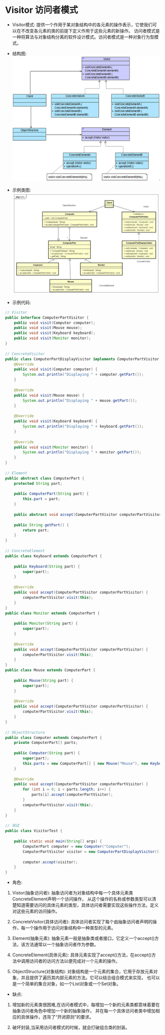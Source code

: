 # Visitor 访问者模式

- Visitor模式:
提供一个作用于某对象结构中的各元素的操作表示，它使我们可以在不改变各元素的类的前提下定义作用于这些元素的新操作。
访问者模式是一种将算法与对象结构分离的软件设计模式。访问者模式是一种对象行为型模式。


- 结构图:
![Visitor_structure](images/22.Visitor_structure.png)

- 示例类图:
![Visitor_uml](images/22.Visitor_uml.png)

- 示例代码:
```java
// Visitor
public interface ComputerPartVisitor {
	public void visit(Computer computer);
	public void visit(Mouse mouse);
	public void visit(Keyboard keyboard);
	public void visit(Monitor monitor);
}

// ConcreteVisitor
public class ComputerPartDisplayVisitor implements ComputerPartVisitor {
	@Override
	public void visit(Computer computer) {
		System.out.println("Displaying " + computer.getPart());
	}

	@Override
	public void visit(Mouse mouse) {
		System.out.println("Displaying " + mouse.getPart());
	}

	@Override
	public void visit(Keyboard keyboard) {
		System.out.println("Displaying " + keyboard.getPart());
	}

	@Override
	public void visit(Monitor monitor) {
		System.out.println("Displaying " + monitor.getPart());
	}
}

// Element
public abstract class ComputerPart {
	protected String part;

	public ComputerPart(String part) {
		this.part = part;
	}

	public abstract void accept(ComputerPartVisitor computerPartVisitor);

	public String getPart() {
		return part;
	}
}

// ConcreteElement
public class Keyboard extends ComputerPart {
	
	public Keyboard(String part) {
		super(part);
	}

	@Override
	public void accept(ComputerPartVisitor computerPartVisitor) {
		computerPartVisitor.visit(this);
	}
}
public class Monitor extends ComputerPart {
	
	public Monitor(String part) {
		super(part);
	}

	@Override
	public void accept(ComputerPartVisitor computerPartVisitor) {
		computerPartVisitor.visit(this);
	}
}
public class Mouse extends ComputerPart {
	
	public Mouse(String part) {
		super(part);
	}

	@Override
	public void accept(ComputerPartVisitor computerPartVisitor) {
		computerPartVisitor.visit(this);
	}
}

// ObjectStructure
public class Computer extends ComputerPart {
	private ComputerPart[] parts;

	public Computer(String part) {
		super(part);
		this.parts = new ComputerPart[] { new Mouse("Mouse"), new Keyboard("Keyboard"), new Monitor("Monitor") };
	}

	@Override
	public void accept(ComputerPartVisitor computerPartVisitor) {
		for (int i = 0; i < parts.length; i++) {
			parts[i].accept(computerPartVisitor);
		}
		computerPartVisitor.visit(this);
	}
}

// 测试
public class VisitorTest {

	public static void main(String[] args) {
		ComputerPart computer = new Computer("Computer");
		ComputerPartVisitor visitor = new ComputerPartDisplayVisitor();

		computer.accept(visitor);
	}
}
```

- 角色:

1. Vistor(抽象访问者):
抽象访问者为对象结构中每一个具体元素类ConcreteElement声明一个访问操作，
从这个操作的名称或参数类型可以清楚知道需要访问的具体元素的类型，具体访问者需要实现这些操作方法，定义对这些元素的访问操作。

2. ConcreteVisitor(具体访问者):
具体访问者实现了每个由抽象访问者声明的操作，每一个操作用于访问对象结构中一种类型的元素。


3. Element(抽象元素):
抽象元素一般是抽象类或者接口，它定义一个accept()方法，该方法通常以一个抽象访问者作为参数。

4. ConcreteElement(具体元素):
具体元素实现了accept()方法，在accept()方法中调用访问者的访问方法以便完成对一个元素的操作。

5. ObjectStructure(对象结构):
对象结构是一个元素的集合，它用于存放元素对象，并且提供了遍历其内部元素的方法。它可以结合组合模式来实现，
也可以是一个简单的集合对象，如一个List对象或一个Set对象。


- 缺点:

1. 增加新的元素类很困难,在访问者模式中，每增加一个新的元素类都意味着要在抽象访问者角色中增加一个新的抽象操作，
并在每一个具体访问者类中增加相应的具体操作，违背了“开闭原则”的要求。

2. 破坏封装,当采用访问者模式的时候，就会打破组合类的封装。
